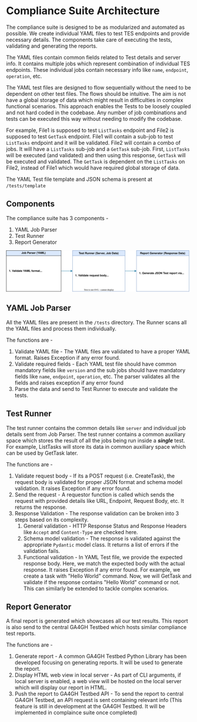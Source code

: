 # Compliance Suite Architecture

The compliance suite is designed to be as modularized and automated as possible. 
We create individual YAML files to test TES endpoints and provide necessary details.
The components take care of executing the tests, validating and generating the reports.

The YAML files contain common fields related to Test details and server info. It contains multiple jobs which
represent combination of individual TES endpoints.
These individual jobs contain necessary info like `name`, `endpoint`, `operation`, etc.

The YAML test files are designed to flow sequentially without the need to be dependent on other test files. The flows should be intuitive.
The aim is not have a global storage of data which might result in difficulties in complex functional scenarios. 
This approach enables the Tests to be loosely coupled and not hard coded in the codebase.
Any number of job combinations and tests can be executed this way without needing to modify the codebase.

For example, File1 is supposed to test `ListTasks` endpoint and File2 is supposed to test `GetTask` endpoint. 
File1 will contain a sub-job to test `ListTasks` endpoint and it will be validated.
File2 will contain a combo of jobs. It will have a `ListTasks` sub-job and a `GetTask` sub-job. 
First, `ListTasks` will be executed (and validated) and then using this response, `GetTask` will be executed 
and validated. The `GetTask` is dependent on the `ListTasks` on File2, instead of File1 which would have required global storage of data.

The YAML Test file template and JSON schema is present at `/tests/template`

## Components

The compliance suite has 3 components - 
1. YAML Job Parser
2. Test Runner
3. Report Generator

![Architecture Diagram](/docs/images/Architecture.svg)

## YAML Job Parser

All the YAML files are present in the `/tests` directory.
The Runner scans all the YAML files and process them individually.

The functions are - 
1. Validate YAML file - The YAML files are validated to have a proper YAML format. Raises Exception if any error found.
2. Validate required fields - Each YAML test file should have common mandatory fields like `version` and the sub jobs 
   should have mandatory fields like `name`, `endpoint`, `operation`, etc.
   The parser validates all the fields and raises exception if any error found
3. Parse the data and send to Test Runner to execute and validate the tests.

## Test Runner

The test runner contains the common details like `server` and individual job details sent from Job Parser.
The test runner contains a common auxiliary space which stores the result of all the jobs being run inside a **_single_** test.
For example, ListTasks will store its data in common auxiliary space which can be used by GetTask later.

The functions are - 
1. Validate request body - If its a POST request (i.e. CreateTask), the request body is validated for proper JSON 
   format and schema model validation. It raises Exception if any error found.
2. Send the request - A requestor function is called which sends the request with provided details like URL, 
   Endpoint, Request Body, etc. It returns the response.
3. Response Validation - The response validation can be broken into 3 steps based on its complexity.
   1. General validation - HTTP Response Status and Response Headers like `Accept` and `Content-Type` are checked here.
   2. Schema model validation - The response is validated against the appropriate `Pydantic` model class. It returns
      a list of errors if the validation fails.
   3. Functional validation - In YAML Test file, we provide the expected response body. Here, we match the expected 
      body with the actual response. It raises Exception if any error found. For example, we create a task with
      "Hello World" command. Now, we will GetTask and validate if the response contains "Hello World" command or not. 
      This can similarly be extended to tackle complex scenarios.

## Report Generator

A final report is generated which showcases all our test results. This report is also send to the central GA4GH 
Testbed which hosts similar compliance test reports.
        
The functions are - 
1. Generate report - A common GA4GH Testbed Python Library has been developed focusing on generating reports. 
   It will be used to generate the report.
2. Display HTML web view in local server - As part of CLI arguments, if local server is enabled, a web view 
   will be hosted on the local server which will display our report in HTML.
3. Push the report to GA4GH Testbed API - To send the report to central GA4GH Testbed, an API request is sent 
   containing relevant info (This feature is still in development at the GA4GH Testbed. It will be implemented
   in complaince suite once completed)
